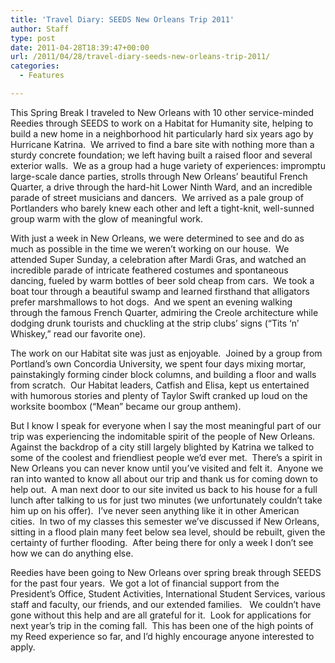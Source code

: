 ```yaml
---
title: 'Travel Diary: SEEDS New Orleans Trip 2011'
author: Staff
type: post
date: 2011-04-28T18:39:47+00:00
url: /2011/04/28/travel-diary-seeds-new-orleans-trip-2011/
categories:
  - Features

---
```

This Spring Break I traveled to New Orleans with 10 other service-minded Reedies through SEEDS to work on a Habitat for Humanity site, helping to build a new home in a neighborhood hit particularly hard six years ago by Hurricane Katrina.  We arrived to find a bare site with nothing more than a sturdy concrete foundation; we left having built a raised floor and several exterior walls.  We as a group had a huge variety of experiences: impromptu large-scale dance parties, strolls through New Orleans’ beautiful French Quarter, a drive through the hard-hit Lower Ninth Ward, and an incredible parade of street musicians and dancers.  We arrived as a pale group of Portlanders who barely knew each other and left a tight-knit, well-sunned group warm with the glow of meaningful work.

With just a week in New Orleans, we were determined to see and do as much as possible in the time we weren’t working on our house.  We attended Super Sunday, a celebration after Mardi Gras, and watched an incredible parade of intricate feathered costumes and spontaneous dancing, fueled by warm bottles of beer sold cheap from cars.  We took a boat tour through a beautiful swamp and learned firsthand that alligators prefer marshmallows to hot dogs.  And we spent an evening walking through the famous French Quarter, admiring the Creole architecture while dodging drunk tourists and chuckling at the strip clubs’ signs (“Tits ‘n’ Whiskey,” read our favorite one).

The work on our Habitat site was just as enjoyable.  Joined by a group from Portland’s own Concordia University, we spent four days mixing mortar, painstakingly forming cinder block columns, and building a floor and walls from scratch.  Our Habitat leaders, Catfish and Elisa, kept us entertained with humorous stories and plenty of Taylor Swift cranked up loud on the worksite boombox (“Mean” became our group anthem).

But I know I speak for everyone when I say the most meaningful part of our trip was experiencing the indomitable spirit of the people of New Orleans.  Against the backdrop of a city still largely blighted by Katrina we talked to some of the coolest and friendliest people we’d ever met.  There’s a spirit in New Orleans you can never know until you’ve visited and felt it.  Anyone we ran into wanted to know all about our trip and thank us for coming down to help out.  A man next door to our site invited us back to his house for a full lunch after talking to us for just two minutes (we unfortunately couldn’t take him up on his offer).  I’ve never seen anything like it in other American cities.  In two of my classes this semester we’ve discussed if New Orleans, sitting in a flood plain many feet below sea level, should be rebuilt, given the certainty of further flooding.  After being there for only a week I don’t see how we can do anything else.

Reedies have been going to New Orleans over spring break through SEEDS for the past four years.  We got a lot of financial support from the President’s Office, Student Activities, International Student Services, various staff and faculty, our friends, and our extended families.   We couldn’t have gone without this help and are all grateful for it.  Look for applications for next year’s trip in the coming fall.  This has been one of the high points of my Reed experience so far, and I’d highly encourage anyone interested to apply.